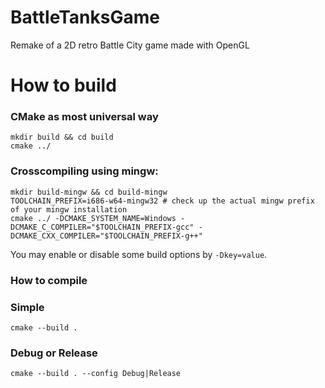 # BattleTanksGame
Remake of a 2D retro Battle City game made with OpenGL

# How to build  
### CMake as most universal way

    mkdir build && cd build
    cmake ../
    
### Crosscompiling using mingw:

    mkdir build-mingw && cd build-mingw
    TOOLCHAIN_PREFIX=i686-w64-mingw32 # check up the actual mingw prefix of your mingw installation
    cmake ../ -DCMAKE_SYSTEM_NAME=Windows -DCMAKE_C_COMPILER="$TOOLCHAIN_PREFIX-gcc" -DCMAKE_CXX_COMPILER="$TOOLCHAIN_PREFIX-g++"

You may enable or disable some build options by `-Dkey=value`.

### How to compile
### Simple
    cmake --build .

### Debug or Release
    cmake --build . --config Debug|Release
